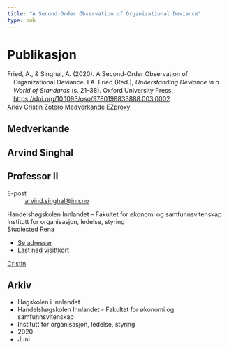 ```yaml
---
title: "A Second-Order Observation of Organizational Deviance"
type: pub
---
```

<h1>Publikasjon</h1>
<article id="csl-bib-container-9ZG9G5M6" class="csl-bib-container">
  <div class="csl-bib-body" style="line-height: 1.35; padding-left: 1em; text-indent:-1em;">
  <div class="csl-entry">Fried, A., &amp; Singhal, A. (2020). A Second-Order Observation of Organizational Deviance. I A. Fried (Red.), <i>Understanding Deviance in a World of Standards</i> (s. 21&#x2013;38). Oxford University Press. <a href="https://doi.org/10.1093/oso/9780198833888.003.0002">https://doi.org/10.1093/oso/9780198833888.003.0002</a></div>
</div>
  <div class="csl-bib-buttons">
    <a href="#taxonomy-article-9ZG9G5M6" class="csl-bib-button">Arkiv</a>
    <a href="https://app.cristin.no/results/show.jsf?id=1813759" alt="Cristin URL" class="csl-bib-button">Cristin</a>
    <a href="http://zotero.org/groups/5022929/items/9ZG9G5M6" alt="Zotero URL" class="csl-bib-button">Zotero</a>
    <a href="#contributors-article-9ZG9G5M6" class="csl-bib-button">Medverkande</a>
    <a href="http://ezproxy.inn.no/login?url=https://doi.org/10.1093/oso/9780198833888.003.0002" class="csl-bib-button">EZproxy</a>
  </div>
  <div id="csl-bib-meta-container-9ZG9G5M6"></div>
</article>
<div id="csl-bib-meta-9ZG9G5M6" class="csl-bib-meta">
  <article id="contributors-article-9ZG9G5M6" class="contributors-article">
    <h1>Medverkande</h1>
    <div class="personas">
<div class="vrtx-hinn-person-card">
<div class="photo">
<i class="lar la-user-circle missing-person"></i>
</div>
<div class="info">
<hgroup><h1>Arvind Singhal</h1>
<h2>Professor II</h2>
</hgroup><dl>
<dt>E-post</dt>
<dd>
<a href="mailto:arvind.singhal@inn.no">arvind.singhal@inn.no</a>
</dd>
</dl>
<p>
Handelshøgskolen Innlandet – Fakultet for økonomi og samfunnsvitenskap<br>
Institutt for organisasjon, ledelse, styring<br>
Studiested Rena
</p>
<ul class="vrtx-hinn-links">
<li><a href="https://www.inn.no/finn-en-ansatt/arvind-singhal.html#vrtx-hinn-addresses">Se adresser</a></li>
<li><a href="https://www.inn.no/finn-en-ansatt/arvind-singhal.html?vrtx=vcf">Last ned visittkort</a></li>
</ul>
</div>
</div>
<a href="https://app.cristin.no/persons/show.jsf?id=863653" alt="Cristin URL" class="personas-cristin">Cristin</a>
</div>
  </article>
  <article id="taxonomy-article-9ZG9G5M6" class="taxonomy-article">
    <h1>Arkiv</h1>
    <ul>
      <li>Høgskolen i Innlandet</li>
      <li>Handelshøgskolen Innlandet - Fakultet for økonomi og samfunnsvitenskap</li>
      <li>Institutt for organisasjon, ledelse, styring</li>
      <li>2020</li>
      <li>Juni</li>
    </ul>
  </article>
</div>
